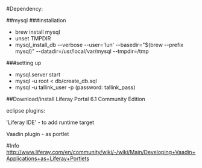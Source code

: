 #Dependency: 

##mysql 
###installation
* brew install mysql
* unset TMPDIR
* mysql_install_db --verbose --user='lun' --basedir="$(brew --prefix mysql)" --datadir=/usr/local/var/mysql --tmpdir=/tmp 

###setting up
* mysql.server start
* mysql -u root < db/create_db.sql
* mysql -u tallink_user -p (password: tallink_pass)

##Download/install Liferay Portal 6.1 Community Edition

eclipse plugins:

'Liferay IDE' - to add runtime target

Vaadin plugin - as portlet

#Info
http://www.liferay.com/en/community/wiki/-/wiki/Main/Developing+Vaadin+Applications+as+Liferay+Portlets